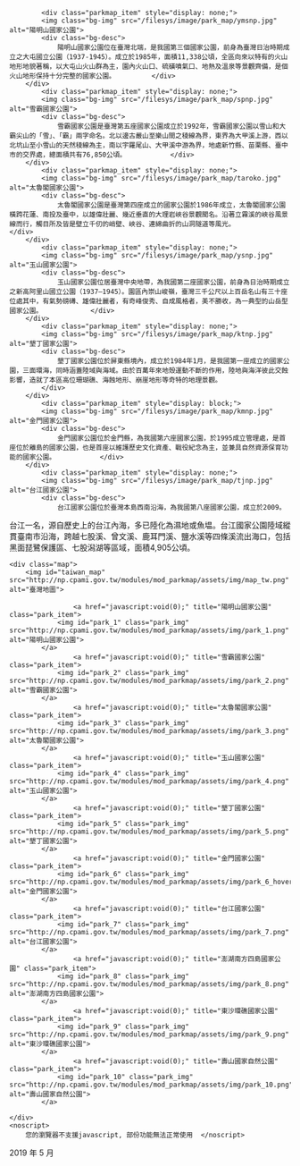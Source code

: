 <div id="parkmap">
	
			<div class="parkmap_item" style="display: none;">
			<img class="bg-img" src="/filesys/image/park_map/ymsnp.jpg" alt="陽明山國家公園">
			<div class="bg-desc">
				陽明山國家公園位在臺灣北端，是我國第三個國家公園，前身為臺灣日治時期成立之大屯國立公園（1937-1945）。成立於1985年，面積11,338公頃，全區向來以特有的火山地形地貌著稱，以大屯山火山群為主，園內火山口、硫磺噴氣口、地熱及溫泉等景觀齊備，是個火山地形保持十分完整的國家公園。			</div>
		</div>
			<div class="parkmap_item" style="display: none;">
			<img class="bg-img" src="/filesys/image/park_map/spnp.jpg" alt="雪霸國家公園">
			<div class="bg-desc">
				雪霸國家公園是臺灣第五座國家公園成立於1992年，雪霸國家公園以雪山和大霸尖山的「雪」、「霸」兩字命名。北以邊古嚴山至樂山間之稜線為界，東界為大甲溪上游，西以北坑山至小雪山的天然稜線為主，南以宇羅尾山、大甲溪中游為界，地處新竹縣、苗栗縣、臺中市的交界處，總面積共有76,850公頃。			</div>
		</div>
			<div class="parkmap_item" style="display: none;">
			<img class="bg-img" src="/filesys/image/park_map/taroko.jpg" alt="太魯閣國家公園">
			<div class="bg-desc">
				太魯閣國家公園是臺灣第四座成立的國家公園於1986年成立，太魯閣國家公園橫跨花蓮、南投及臺中，以雄偉壯麗、幾近垂直的大理岩峽谷景觀聞名。沿著立霧溪的峽谷風景線而行，觸目所及皆是壁立千仞的峭壁、峽谷、連綿曲折的山洞隧道等風光。			</div>
		</div>
			<div class="parkmap_item" style="display: none;">
			<img class="bg-img" src="/filesys/image/park_map/ysnp.jpg" alt="玉山國家公園">
			<div class="bg-desc">
				玉山國家公園位居臺灣中央地帶，為我國第二座國家公園，前身為日治時期成立之新高阿里山國立公園（1937–1945）。園區內崇山峻嶺，臺灣三千公尺以上百岳名山有三十座位處其中，有氣勢磅礡、雄偉壯麗者，有奇峰俊秀、自成風格者，美不勝收，為一典型的山岳型國家公園。			</div>
		</div>
			<div class="parkmap_item" style="display: none;">
			<img class="bg-img" src="/filesys/image/park_map/ktnp.jpg" alt="墾丁國家公園">
			<div class="bg-desc">
				墾丁國家公園位於屏東縣境內，成立於1984年1月，是我國第一座成立的國家公園，三面環海，同時涵蓋陸域與海域。由於百萬年來地殼運動不斷的作用，陸地與海洋彼此交蝕影響，造就了本區高位珊瑚礁、海蝕地形、崩崖地形等奇特的地理景觀。
			</div>
		</div>
			<div class="parkmap_item" style="display: block;">
			<img class="bg-img" src="/filesys/image/park_map/kmnp.jpg" alt="金門國家公園">
			<div class="bg-desc">
				金門國家公園位於金門縣，為我國第六座國家公園，於1995成立管理處，是首座位於離島的國家公園，也是首座以維護歷史文化資產、戰役紀念為主，並兼具自然資源保育功能的國家公園。			</div>
		</div>
			<div class="parkmap_item" style="display: none;">
			<img class="bg-img" src="/filesys/image/park_map/tjnp.jpg" alt="台江國家公園">
			<div class="bg-desc">
				台江國家公園位於臺灣本島西南沿海，為我國第八座國家公園，成立於2009。
台江一名，源自歷史上的台江內海，多已陸化為濕地或魚塭。台江國家公園陸域縱貫臺南市沿海，跨越七股溪、曾文溪、鹿耳門溪、鹽水溪等四條溪流出海口，包括黑面琵鷺保護區、七股潟湖等區域，面積4,905公頃。
			</div>
		</div>
			<div class="parkmap_item" style="display: none;">
			<img class="bg-img" src="/filesys/image/park_map/spmnp.jpg" alt="澎湖南方四島國家公園">
			<div class="bg-desc">
				澎湖南方四島位於澎湖南方的東嶼坪嶼、西嶼坪嶼、東吉嶼、西吉嶼合稱澎湖南方四島。於南方四島遺世獨立，加上近幾十年來受到產業結構轉型、交通不便造成物資補給不易等影響，人口逐漸外移，現今島上除了少數居民外，平日少有遊客造訪。			</div>
		</div>
			<div class="parkmap_item" style="display: none;">
			<img class="bg-img" src="/filesys/image/park_map/danp.jpg" alt="東沙環礁國家公園">
			<div class="bg-desc">
				東沙環礁國家公園包含南海的東沙島與其環礁，及附近海域，總面積為353,667.95公頃，為我國第一座海洋國家公園，於2007年1月17日成立，擁有我國海域唯一發育完整的環礁，係由珊瑚礁經千萬年的生長堆積而形成，屬於特殊珍貴自然景觀，足以代表國家自然遺產，因此成為我國第七座新設立的國家公園。			</div>
		</div>
			<div class="parkmap_item" style="display: none;">
			<img class="bg-img" src="/filesys/image/park_map/snnp.jpg" alt="壽山國家自然公園">
			<div class="bg-desc">
				位處高雄市的壽山國家自然公園，不但是高雄都會地區難得的綠地，也是一座極為珍貴的自然寶庫，更承載了數百年來不同族群發展的歷史變遷。兼具教育、研究及觀賞遊憩等多重功能，不僅僅是高雄市的都市之肺，更是絕佳的自然人文教育及研究基地。			</div>
		</div>
		

	<div class="map">
		<img id="taiwan_map" src="http://np.cpami.gov.tw/modules/mod_parkmap/assets/img/map_tw.png" alt="臺灣地圖">

					<a href="javascript:void(0);" title="陽明山國家公園" class="park_item">
				<img id="park_1" class="park_img" src="http://np.cpami.gov.tw/modules/mod_parkmap/assets/img/park_1.png" alt="陽明山國家公園">
			</a>
					<a href="javascript:void(0);" title="雪霸國家公園" class="park_item">
				<img id="park_2" class="park_img" src="http://np.cpami.gov.tw/modules/mod_parkmap/assets/img/park_2.png" alt="雪霸國家公園">
			</a>
					<a href="javascript:void(0);" title="太魯閣國家公園" class="park_item">
				<img id="park_3" class="park_img" src="http://np.cpami.gov.tw/modules/mod_parkmap/assets/img/park_3.png" alt="太魯閣國家公園">
			</a>
					<a href="javascript:void(0);" title="玉山國家公園" class="park_item">
				<img id="park_4" class="park_img" src="http://np.cpami.gov.tw/modules/mod_parkmap/assets/img/park_4.png" alt="玉山國家公園">
			</a>
					<a href="javascript:void(0);" title="墾丁國家公園" class="park_item">
				<img id="park_5" class="park_img" src="http://np.cpami.gov.tw/modules/mod_parkmap/assets/img/park_5.png" alt="墾丁國家公園">
			</a>
					<a href="javascript:void(0);" title="金門國家公園" class="park_item">
				<img id="park_6" class="park_img" src="http://np.cpami.gov.tw/modules/mod_parkmap/assets/img/park_6_hover.png" alt="金門國家公園">
			</a>
					<a href="javascript:void(0);" title="台江國家公園" class="park_item">
				<img id="park_7" class="park_img" src="http://np.cpami.gov.tw/modules/mod_parkmap/assets/img/park_7.png" alt="台江國家公園">
			</a>
					<a href="javascript:void(0);" title="澎湖南方四島國家公園" class="park_item">
				<img id="park_8" class="park_img" src="http://np.cpami.gov.tw/modules/mod_parkmap/assets/img/park_8.png" alt="澎湖南方四島國家公園">
			</a>
					<a href="javascript:void(0);" title="東沙環礁國家公園" class="park_item">
				<img id="park_9" class="park_img" src="http://np.cpami.gov.tw/modules/mod_parkmap/assets/img/park_9.png" alt="東沙環礁國家公園">
			</a>
					<a href="javascript:void(0);" title="壽山國家自然公園" class="park_item">
				<img id="park_10" class="park_img" src="http://np.cpami.gov.tw/modules/mod_parkmap/assets/img/park_10.png" alt="壽山國家自然公園">
			</a>
		
	</div>
	<noscript>
		您的瀏覽器不支援javascript, 部份功能無法正常使用	</noscript>
</div>
<div class="tr calendar-month-header"><div class="th last-month"><a class="calendar-month-navigation calendar-month-prev" href="javascript: void(0);" title="上個月" id="zabuto_calendar_1yk8_nav-prev"><span><i class="fa fa-chevron-circle-left"></i></span></a></div><div class="th this-month"><span>2019 年 5 月</span></div><div class="th next-month"><a class="calendar-month-navigation calendar-month-next" href="javascript: void(0);" title="下個月" id="zabuto_calendar_1yk8_nav-next"><span><i class="fa fa-chevron-circle-right"></i></span></a></div></div>
